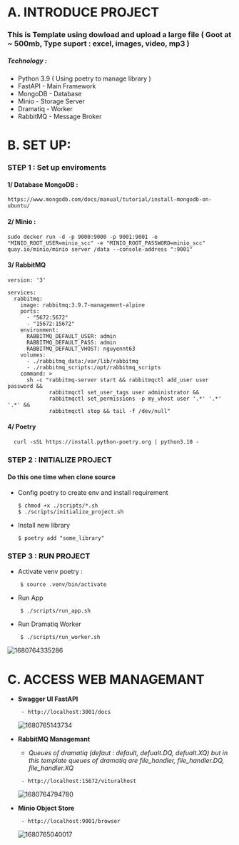 # A. INTRODUCE PROJECT

### This is Template using dowload and upload a large file ( Goot at ~ 500mb, Type suport : excel, images, video, mp3 )

##### Technology :

- Python 3.9 ( Using poetry to manage library )
- FastAPI - Main Framework
- MongoDB - Database
- Minio - Storage Server
- Dramatiq - Worker
- RabbitMQ - Message Broker

# B. SET UP:

### STEP 1 : Set up enviroments

#### 1/ Database MongoDB :

```
https://www.mongodb.com/docs/manual/tutorial/install-mongodb-on-ubuntu/
```

#### 2/ Minio :

```
sudo docker run -d -p 9000:9000 -p 9001:9001 -e "MINIO_ROOT_USER=minio_scc" -e "MINIO_ROOT_PASSWORD=minio_scc"  quay.io/minio/minio server /data --console-address ":9001"
```

#### 3/ RabbitMQ

```
version: '3'

services:
  rabbitmq:
    image: rabbitmq:3.9.7-management-alpine
    ports:
      - "5672:5672"
      - "15672:15672"
    environment:
      RABBITMQ_DEFAULT_USER: admin
      RABBITMQ_DEFAULT_PASS: admin
      RABBITMQ_DEFAULT_VHOST: nguyennt63
    volumes:
      - ./rabbitmq_data:/var/lib/rabbitmq
      - ./rabbitmq_scripts:/opt/rabbitmq_scripts
    command: >
      sh -c "rabbitmq-server start && rabbitmqctl add_user user password &&
             rabbitmqctl set_user_tags user administrator &&
             rabbitmqctl set_permissions -p my_vhost user '.*' '.*' '.*' &&
             rabbitmqctl stop && tail -f /dev/null"
```

#### 4/ Poetry

```
  curl -sSL https://install.python-poetry.org | python3.10 -
```

### STEP 2 : INITIALIZE PROJECT

#### Do this one time when clone source

- Config poetry to create env and install requirement

  ```
  $ chmod +x ./scripts/*.sh
  $ ./scripts/initialize_project.sh
  ```
- Install new library

  ```
  $ poetry add "some_library"
  ```

### STEP 3 : RUN PROJECT

- Activate venv poetry :

```
    $ source .venv/bin/activate
```

- Run App

```
    $ ./scripts/run_app.sh
```

- Run Dramatiq Worker

```
    $ ./scripts/run_worker.sh
```

![1680764335286](image/README/1680764335286.png)

# C. ACCESS WEB MANAGEMANT

- **Swagger UI FastAPI**

  ```
   - http://localhost:3001/docs
  ```

  ![1680765143734](image/README/1680765143734.png)
- **RabbitMQ Managemant**

  - *Queues of dramatiq (defaut : default, defualt.DQ, defualt.XQ) but in this template queues of dramatiq are file_handler, file_handler.DQ, file_handler.XQ*

  ```
   - http://localhost:15672/vituralhost
  ```

  ![1680764794780](image/README/1680764794780.png)

- **Minio Object Store**

  ```
   - http://localhost:9001/browser
  ```
  ![1680765040017](image/README/1680765040017.png)

